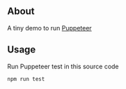 ## About
A tiny demo to run [Puppeteer](https://github.com/puppeteer/puppeteer)

## Usage
Run Puppeteer test in this source code

```
npm run test
```